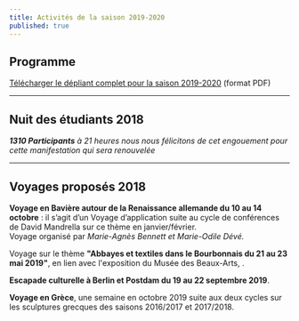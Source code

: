 ```yaml
---
title: Activités de la saison 2019-2020
published: true
---
```



## Programme

[Télécharger le dépliant complet pour la saison 2019-2020](/fichiers/plaquette-2019-2020.pdf) (format PDF)

---

## Nuit des étudiants 2018  

_**1310 Participants** à 21 heures nous nous félicitons de cet engouement pour cette manifestation qui sera renouvelée_  

---

## Voyages proposés 2018  

**Voyage en Bavière autour de la Renaissance allemande du 10 au 14 octobre** : il s’agit d’un
Voyage d’application suite au cycle de conférences de David Mandrella sur ce thème en
janvier/février.  
Voyage organisé par _Marie-Agnès Bennett et Marie-Odile Dévé._  

Voyage sur le thème **"Abbayes et textiles dans le Bourbonnais du 21 au 23 mai 2019"**, en lien avec l'exposition du Musée des Beaux-Arts, .  

**Escapade culturelle à Berlin  et Postdam du 19 au 22 septembre 2019**.

**Voyage en Grèce**, une semaine en octobre 2019 suite aux deux cycles sur les sculptures grecques des saisons 2016/2017 et 2017/2018.
